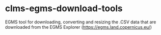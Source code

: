 # clms-egms-download-tools
EGMS tool for downloading, converting and resizing the .CSV data that are downloaded from the EGMS Explorer (https://egms.land.copernicus.eu/)
